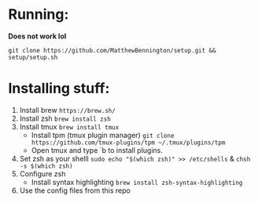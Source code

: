 # Running:

__Does not work lol__

`git clone https://github.com/MatthewBennington/setup.git && setup/setup.sh`

# Installing stuff:
1. Install brew `https://brew.sh/`
2. Install zsh `brew install zsh`
3. Install tmux `brew install tmux`
    - Install tpm (tmux plugin manager) `git clone https://github.com/tmux-plugins/tpm ~/.tmux/plugins/tpm`
    - Open tmux and type \`b to install plugins.
4. Set zsh as your shelll `sudo echo "$(which zsh)" >> /etc/shells` & `chsh -s $(which zsh)`
5. Configure zsh
    - Install syntax highlighting `brew install zsh-syntax-highlighting`
6. Use the config files from this repo
